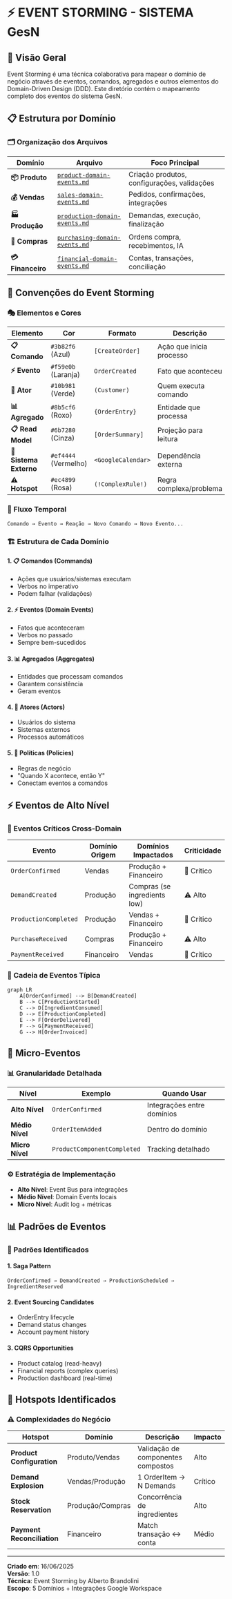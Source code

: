 # ⚡ EVENT STORMING - SISTEMA GesN

## 🎯 Visão Geral
Event Storming é uma técnica colaborativa para mapear o domínio de negócio através de eventos, comandos, agregados e outros elementos do Domain-Driven Design (DDD). Este diretório contém o mapeamento completo dos eventos do sistema GesN.

## 📋 Estrutura por Domínio

### **🗂️ Organização dos Arquivos**

| Domínio | Arquivo | Foco Principal |
|---------|---------|----------------|
| **📦 Produto** | [`product-domain-events.md`](./product-domain-events.md) | Criação produtos, configurações, validações |
| **💰 Vendas** | [`sales-domain-events.md`](./sales-domain-events.md) | Pedidos, confirmações, integrações |
| **🏭 Produção** | [`production-domain-events.md`](./production-domain-events.md) | Demandas, execução, finalização |
| **🛒 Compras** | [`purchasing-domain-events.md`](./purchasing-domain-events.md) | Ordens compra, recebimentos, IA |
| **💳 Financeiro** | [`financial-domain-events.md`](./financial-domain-events.md) | Contas, transações, conciliação |

## 🎨 Convenções do Event Storming

### **🎭 Elementos e Cores**

| Elemento | Cor | Formato | Descrição |
|----------|-----|---------|-----------|
| **📋 Comando** | `#3b82f6` (Azul) | `[CreateOrder]` | Ação que inicia processo |
| **⚡ Evento** | `#f59e0b` (Laranja) | `OrderCreated` | Fato que aconteceu |
| **👤 Ator** | `#10b981` (Verde) | `(Customer)` | Quem executa comando |
| **📊 Agregado** | `#8b5cf6` (Roxo) | `{OrderEntry}` | Entidade que processa |
| **📋 Read Model** | `#6b7280` (Cinza) | `[OrderSummary]` | Projeção para leitura |
| **🔗 Sistema Externo** | `#ef4444` (Vermelho) | `<GoogleCalendar>` | Dependência externa |
| **⚠️ Hotspot** | `#ec4899` (Rosa) | `(!ComplexRule!)` | Regra complexa/problema |

### **🔄 Fluxo Temporal**
```
Comando → Evento → Reação → Novo Comando → Novo Evento...
```

### **🏗️ Estrutura de Cada Domínio**

#### **1. 📋 Comandos (Commands)**
- Ações que usuários/sistemas executam
- Verbos no imperativo
- Podem falhar (validações)

#### **2. ⚡ Eventos (Domain Events)**
- Fatos que aconteceram
- Verbos no passado
- Sempre bem-sucedidos

#### **3. 📊 Agregados (Aggregates)**
- Entidades que processam comandos
- Garantem consistência
- Geram eventos

#### **4. 👥 Atores (Actors)**
- Usuários do sistema
- Sistemas externos
- Processos automáticos

#### **5. 🔄 Políticas (Policies)**
- Regras de negócio
- "Quando X acontece, então Y"
- Conectam eventos a comandos

## ⚡ Eventos de Alto Nível

### **🎯 Eventos Críticos Cross-Domain**

| Evento | Domínio Origem | Domínios Impactados | Criticidade |
|--------|----------------|-------------------|------------|
| `OrderConfirmed` | Vendas | Produção + Financeiro | 🚨 Crítico |
| `DemandCreated` | Produção | Compras (se ingredients low) | ⚠️ Alto |
| `ProductionCompleted` | Produção | Vendas + Financeiro | 🚨 Crítico |
| `PurchaseReceived` | Compras | Produção + Financeiro | ⚠️ Alto |
| `PaymentReceived` | Financeiro | Vendas | 🚨 Crítico |

### **🔗 Cadeia de Eventos Típica**
```mermaid
graph LR
    A[OrderConfirmed] --> B[DemandCreated]
    B --> C[ProductionStarted]
    C --> D[IngredientConsumed]
    D --> E[ProductionCompleted]
    E --> F[OrderDelivered]
    F --> G[PaymentReceived]
    G --> H[OrderInvoiced]
```

## 🎯 Micro-Eventos

### **📊 Granularidade Detalhada**

| Nível | Exemplo | Quando Usar |
|-------|---------|-------------|
| **Alto Nível** | `OrderConfirmed` | Integrações entre domínios |
| **Médio Nível** | `OrderItemAdded` | Dentro do domínio |
| **Micro Nível** | `ProductComponentCompleted` | Tracking detalhado |

### **⚙️ Estratégia de Implementação**
- **Alto Nível**: Event Bus para integrações
- **Médio Nível**: Domain Events locais
- **Micro Nível**: Audit log + métricas

## 📊 Padrões de Eventos

### **🔄 Padrões Identificados**

#### **1. Saga Pattern**
```
OrderConfirmed → DemandCreated → ProductionScheduled → IngredientReserved
```

#### **2. Event Sourcing Candidates**
- OrderEntry lifecycle
- Demand status changes
- Account payment history

#### **3. CQRS Opportunities**
- Product catalog (read-heavy)
- Financial reports (complex queries)
- Production dashboard (real-time)

## 🚨 Hotspots Identificados

### **⚠️ Complexidades do Negócio**

| Hotspot | Domínio | Descrição | Impacto |
|---------|---------|-----------|---------|
| **Product Configuration** | Produto/Vendas | Validação de componentes compostos | Alto |
| **Demand Explosion** | Vendas/Produção | 1 OrderItem → N Demands | Crítico |
| **Stock Reservation** | Produção/Compras | Concorrência de ingredientes | Alto |
| **Payment Reconciliation** | Financeiro | Match transação ↔ conta | Médio |

---

**Criado em**: 16/06/2025  
**Versão**: 1.0  
**Técnica**: Event Storming by Alberto Brandolini  
**Escopo**: 5 Domínios + Integrações Google Workspace
